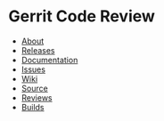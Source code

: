 # Gerrit Code Review

* [About](/about.md)
* [Releases](/releases/README.md)
* [Documentation](https://gerrit-documentation.storage.googleapis.com/Documentation/2.14.4/index.html)
* [Issues](/issues.md)
* [Wiki](https://gerrit.googlesource.com/homepage/+/md-pages/docs/)
* [Source](https://gerrit.googlesource.com/gerrit/)
* [Reviews](https://gerrit-review.googlesource.com/#/q/status:open+project:gerrit)
* [Builds](https://gerrit-ci.gerritforge.com)

[home]: /index.md
[logo]: /images/diffy45.png
